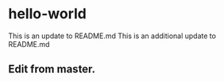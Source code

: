 # hello-world

This is an update to README.md
This is an additional update to README.md
## Edit from master.

